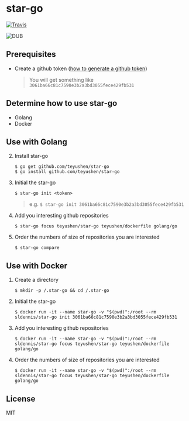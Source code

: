 # star-go

[![Travis](https://img.shields.io/travis/USER/REPO.svg)](https://travis-ci.org/teyushen/star-go)

![DUB](https://img.shields.io/dub/l/vibe-d.svg)


## Prerequisites

* Create a github token ([how to generate a github token](https://github.com/teyushen/star-go/tree/master/images))

	> You will get something like `3061ba66c81c7590e3b2a3bd3055fece429fb531`

## Determine how to use star-go

* Golang
* Docker

## Use with Golang

2. Install star-go

	```
	$ go get github.com/teyushen/star-go 
	$ go install github.com/teyushen/star-go 
	```


3. Initial the star-go

	```
	$ star-go init <token>
	```
	 
	> e.g.
	> `$ star-go init 3061ba66c81c7590e3b2a3bd3055fece429fb531`
	

4. Add you interesting github repositories

	```
	$ star-go focus teyushen/star-go teyushen/dockerfile golang/go
	```

5. Order the numbers of size of repositories you are interested

	```
	$ star-go compare
	```
	
## Use with Docker

1. Create a directory

	```
	$ mkdir -p /.star-go && cd /.star-go
	```

2. Initial the star-go
	```
	$ docker run -it --name star-go -v "$(pwd)":/root --rm sldennis/star-go init 3061ba66c81c7590e3b2a3bd3055fece429fb531
	```

3. Add you interesting github repositories

	```
	$ docker run -it --name star-go -v "$(pwd)":/root --rm sldennis/star-go focus teyushen/star-go teyushen/dockerfile golang/go
	```

4. Order the numbers of size of repositories you are interested

	```
	$ docker run -it --name star-go -v "$(pwd)":/root --rm sldennis/star-go focus teyushen/star-go teyushen/dockerfile golang/go
	```
	
## License

MIT
